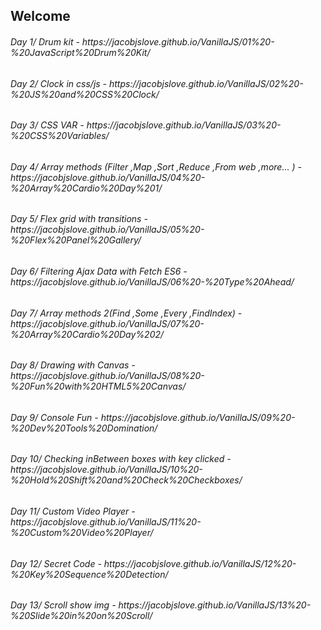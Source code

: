 ## Welcome

<h6> Day 1/ Drum kit - https://jacobjslove.github.io/VanillaJS/01%20-%20JavaScript%20Drum%20Kit/ </h6>
<h6> Day 2/ Clock in css/js - https://jacobjslove.github.io/VanillaJS/02%20-%20JS%20and%20CSS%20Clock/ </h6>
<h6> Day 3/ CSS VAR - https://jacobjslove.github.io/VanillaJS/03%20-%20CSS%20Variables/ </h6>
<h6> Day 4/ Array methods (Filter ,Map ,Sort ,Reduce ,From web ,more... ) - https://jacobjslove.github.io/VanillaJS/04%20-%20Array%20Cardio%20Day%201/ </h6>
<h6> Day 5/ Flex grid with transitions - https://jacobjslove.github.io/VanillaJS/05%20-%20Flex%20Panel%20Gallery/ </h6>
<h6> Day 6/ Filtering Ajax Data with Fetch ES6 - https://jacobjslove.github.io/VanillaJS/06%20-%20Type%20Ahead/ </h6>
<h6> Day 7/ Array methods 2(Find ,Some ,Every ,FindIndex) - https://jacobjslove.github.io/VanillaJS/07%20-%20Array%20Cardio%20Day%202/ </h6>
<h6> Day 8/ Drawing with Canvas - https://jacobjslove.github.io/VanillaJS/08%20-%20Fun%20with%20HTML5%20Canvas/</h6>
<h6> Day 9/ Console Fun - https://jacobjslove.github.io/VanillaJS/09%20-%20Dev%20Tools%20Domination/</h6>
<h6> Day 10/ Checking inBetween boxes with key clicked - https://jacobjslove.github.io/VanillaJS/10%20-%20Hold%20Shift%20and%20Check%20Checkboxes/</h6>
<h6> Day 11/ Custom Video Player - https://jacobjslove.github.io/VanillaJS/11%20-%20Custom%20Video%20Player/</h6>
<h6> Day 12/ Secret Code - https://jacobjslove.github.io/VanillaJS/12%20-%20Key%20Sequence%20Detection/</h6>
<h6> Day 13/ Scroll show img - https://jacobjslove.github.io/VanillaJS/13%20-%20Slide%20in%20on%20Scroll/</h6>
